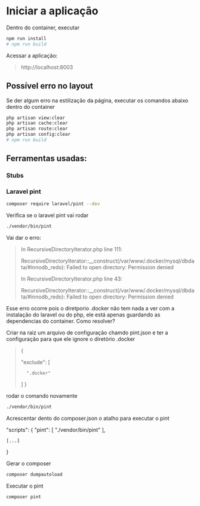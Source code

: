 # Iniciar a aplicação

Dentro do container, executar
```sh
npm run install
# npm run build
```

Acessar a aplicação:
> http://localhost:8003

## Possível erro no layout

Se der algum erro na estilização da página, executar os comandos abaixo dentro do container

```sh
php artisan view:clear
php artisan cache:clear
php artisan route:clear
php artisan config:clear
# npm run build
```

## Ferramentas usadas:

### Stubs
### Laravel pint
```sh
composer require laravel/pint --dev
```

Verifica se o laravel pint vai rodar

```sh
./vendor/bin/pint
```

Vai dar o erro:

> In RecursiveDirectoryIterator.php line 111:
>
>  RecursiveDirectoryIterator::__construct(/var/www/.docker/mysql/dbdata/#innodb_redo): Failed to open directory: Permission denied
>
> In RecursiveDirectoryIterator.php line 43:
>
>  RecursiveDirectoryIterator::__construct(/var/www/.docker/mysql/dbdata/#innodb_redo): Failed to open directory: Permission denied

Esse erro ocorre pois o diretporio .docker não tem nada a ver com a instalação do laravel ou do php, ele está apenas guardando as dependencias do container. Como resolver?

Criar na raiz um arquivo de configuração chamdo pint.json e ter a configuração para que ele ignore o diretório .docker

> {
>
>    "exclude": [
>
>       ".docker"
>
>   ]
> }

rodar o comando novamente
```sh
./vendor/bin/pint
```

Acrescentar dento do composer.json o atalho para executar o pint

"scripts": {
    "pint": [
        "./vendor/bin/pint"
    ],

    [...]
}

Gerar o composer
```sh
composer dumpautoload
```

Executar o pint
```sh
composer pint
```